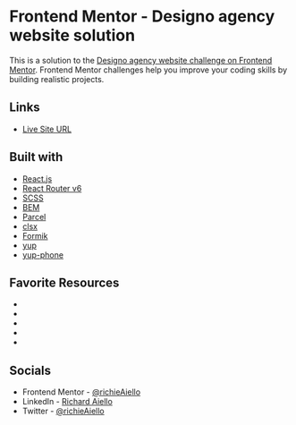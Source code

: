 # Frontend Mentor - Designo agency website solution

This is a solution to the [Designo agency website challenge on Frontend Mentor](https://www.frontendmentor.io/challenges/designo-multipage-website-G48K6rfUT). Frontend Mentor challenges help you improve your coding skills by building realistic projects. 

## Links

- [Live Site URL](https://designo-website-richieaiello.netlify.app/)

## Built with

- [React.js](https://reactjs.org/)
- [React Router v6](https://reactrouter.com/)
- [SCSS](https://tailwindcss.com/)
- [BEM](https://css-tricks.com/bem-101/)
- [Parcel](https://vitejs.dev/)
- [clsx](https://www.npmjs.com/package/clsx)
- [Formik](https://formik.org/)
- [yup](https://www.npmjs.com/package/yup)
- [yup-phone](https://www.npmjs.com/package/yup-phone)

## Favorite Resources

- []()
- []()
- []()
- []()
- []()

## Socials

- Frontend Mentor - [@richieAiello](https://www.frontendmentor.io/profile/richieAiello)
- LinkedIn - [Richard Aiello](https://www.linkedin.com/in/richard-aiello-profile/)
- Twitter - [@richieAiello](https://twitter.com/richieAiello)


